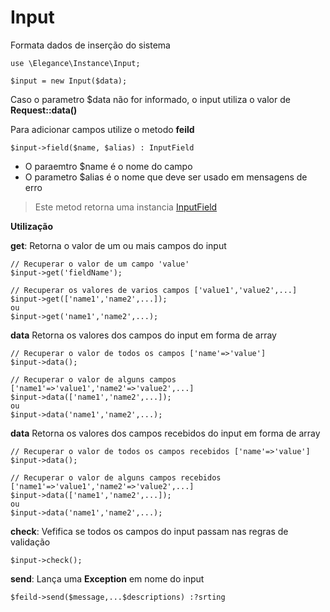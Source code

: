 # Input

Formata dados de inserção do sistema

    use \Elegance\Instance\Input;

    $input = new Input($data);

Caso o parametro $data não for informado, o input utiliza o valor de **Request::data()**

Para adicionar campos utilize o metodo **feild**

    $input->field($name, $alias) : InputField

- O paraemtro $name é o nome do campo
- O parametro $alias é o nome que deve ser usado em mensagens de erro

> Este metod retorna uma instancia [InputField](https://github.com/php-elegance/http/tree/main/.doc/class/input/inputField.md)

**Utilização**

**get**: Retorna o valor de um ou mais campos do input

    // Recuperar o valor de um campo 'value'
    $input->get('fieldName');

    // Recuperar os valores de varios campos ['value1','value2',...]
    $input->get(['name1','name2',...]);
    ou
    $input->get('name1','name2',...);

**data** Retorna os valores dos campos do input em forma de array

    // Recuperar o valor de todos os campos ['name'=>'value']
    $input->data();

    // Recuperar o valor de alguns campos ['name1'=>'value1','name2'=>'value2',...]
    $input->data(['name1','name2',...]);
    ou
    $input->data('name1','name2',...);

**data** Retorna os valores dos campos recebidos do input em forma de array

    // Recuperar o valor de todos os campos recebidos ['name'=>'value']
    $input->data();

    // Recuperar o valor de alguns campos recebidos ['name1'=>'value1','name2'=>'value2',...]
    $input->data(['name1','name2',...]);
    ou
    $input->data('name1','name2',...);

**check**: Vefifica se todos os campos do input passam nas regras de validação

    $input->check();

**send**: Lança uma **Exception** em nome do input

    $feild->send($message,...$descriptions) :?srting
